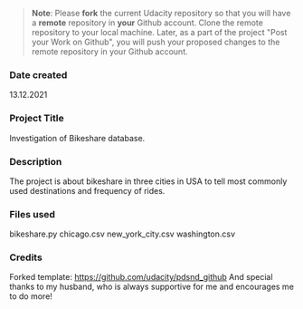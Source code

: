 >**Note**: Please **fork** the current Udacity repository so that you will have a **remote** repository in **your** Github account. Clone the remote repository to your local machine. Later, as a part of the project "Post your Work on Github", you will push your proposed changes to the remote repository in your Github account.

### Date created
13.12.2021

### Project Title
Investigation of Bikeshare database.

### Description
The project is about bikeshare in three cities in USA
to tell most commonly used destinations and frequency of rides.

### Files used
bikeshare.py
chicago.csv
new_york_city.csv
washington.csv

### Credits
Forked template: https://github.com/udacity/pdsnd_github
And special thanks to my husband, who is always supportive for me and encourages me to do more!
